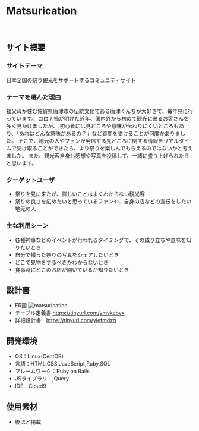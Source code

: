 # Matsurication
​
## サイト概要
### サイトテーマ
日本全国の祭り観光をサポートするコミュニティサイト
​
### テーマを選んだ理由
祖父母が住む佐賀県唐津市の伝統文化である唐津くんちが大好きで、毎年見に行っています。
コロナ禍が明けた近年、国内外から初めて観光に来るお客さんを多く見かけましたが、
初心者には見どころや意味が伝わりにくいところもあり、「あれはどんな意味があるの？」など質問を受けることが何度かありました。
そこで、地元の人やファンが発信する見どころに関する情報をリアルタイムで受け取ることができたら、より祭りを楽しんでもらえるのではないかと考えました。
また、観光客自身も感想や写真を投稿して、一緒に盛り上げられたらと思います。
​
### ターゲットユーザ
- 祭りを見に来たが、詳しいことはよくわからない観光客
- 祭りの良さを広めたいと思っているファンや、自身の店などの宣伝をしたい地元の人
​
### 主な利用シーン
- 各種神事などのイベントが行われるタイミングで、その成り立ちや意味を知りたいとき
- 自分で撮った祭りの写真をシェアしたいとき
- どこで見物をするべきかわからないとき
- 食事時にどこのお店が開いているか知りたいとき
​
## 設計書
- ER図 ![matsurication](https://github.com/HinakoKobayashi/imakara/assets/144582159/69db4d63-749a-4043-acf1-bf538cb78581)
- テーブル定義書 https://tinyurl.com/ymvkebvx
- 詳細設計書　https://tinyurl.com/ylefmdzq
​
## 開発環境
- OS：Linux(CentOS)
- 言語：HTML,CSS,JavaScript,Ruby,SQL
- フレームワーク：Ruby on Rails
- JSライブラリ：jQuery
- IDE：Cloud9
​
## 使用素材
- 後ほど掲載
